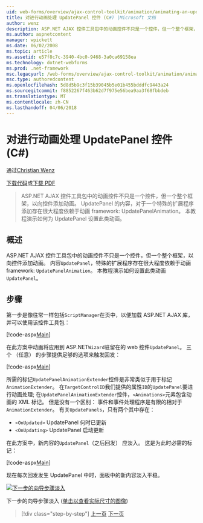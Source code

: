 ```yaml
---
uid: web-forms/overview/ajax-control-toolkit/animation/animating-an-updatepanel-control-cs
title: 对进行动画处理 UpdatePanel 控件 (C#) |Microsoft 文档
author: wenz
description: ASP.NET AJAX 控件工具包中的动画控件不只是一个控件，但一个整个框架，以向控件添加动画。 内容...
ms.author: aspnetcontent
manager: wpickett
ms.date: 06/02/2008
ms.topic: article
ms.assetid: e57f8c7c-3940-4bc0-9468-3a0ca69158ea
ms.technology: dotnet-webforms
ms.prod: .net-framework
msc.legacyurl: /web-forms/overview/ajax-control-toolkit/animation/animating-an-updatepanel-control-cs
msc.type: authoredcontent
ms.openlocfilehash: 5d8d5b9c3f15b39045b5e01b455bdddfc9443a24
ms.sourcegitcommit: f8852267f463b62d7f975e56bea9aa3f68fbbdeb
ms.translationtype: MT
ms.contentlocale: zh-CN
ms.lasthandoff: 04/06/2018
---
```

<a name="animating-an-updatepanel-control-c"></a>对进行动画处理 UpdatePanel 控件 (C#)
====================
通过[Christian Wenz](https://github.com/wenz)

[下载代码](http://download.microsoft.com/download/9/3/f/93f8daea-bebd-4821-833b-95205389c7d0/UpdatePanelAnimation1.cs.zip)或[下载 PDF](http://download.microsoft.com/download/b/6/a/b6ae89ee-df69-4c87-9bfb-ad1eb2b23373/updatepanelanimation1CS.pdf)

> ASP.NET AJAX 控件工具包中的动画控件不只是一个控件，但一个整个框架，以向控件添加动画。 UpdatePanel 的内容，对于一个特殊的扩展程序添加存在很大程度依赖于动画 framework: UpdatePanelAnimation。 本教程演示如何为 UpdatePanel 设置此类动画。


## <a name="overview"></a>概述

ASP.NET AJAX 控件工具包中的动画控件不只是一个控件，但一个整个框架，以向控件添加动画。 内容`UpdatePanel`，特殊的扩展程序存在很大程度依赖于动画 framework: `UpdatePanelAnimation`。 本教程演示如何设置此类动画`UpdatePanel`。

## <a name="steps"></a>步骤

第一步是像往常一样包括`ScriptManager`在页中，以便加载 ASP.NET AJAX 库，并可以使用该控件工具包：

[!code-aspx[Main](animating-an-updatepanel-control-cs/samples/sample1.aspx)]

在此方案中动画将应用到 ASP.NET`Wizard`驻留在的 web 控件`UpdatePanel`。 三个 （任意） 的步骤提供足够的选项来触发回发：

[!code-aspx[Main](animating-an-updatepanel-control-cs/samples/sample2.aspx)]

所需的标记`UpdatePanelAnimationExtender`控件是非常类似于用于标记`AnimationExtender`。 在`TargetControlID`我们提供的属性`ID`的`UpdatePanel`要进行动画处理; 在`UpdatePanelAnimationExtender`控件，`<Animations>`元素包含动画的 XML 标记。 但是没有一个区别： 事件和事件处理程序是有限的相对于`AnimationExtender`。 有关`UpdatePanels`，只有两个其中存在：

- `<OnUpdated>` UpdatePanel 何时已更新
- `<OnUpdating>` UpdatePanel 启动更新

在此方案中，新内容的`UpdatePanel`（之后回发） 应淡入。 这是为此时必需的标记：

[!code-aspx[Main](animating-an-updatepanel-control-cs/samples/sample3.aspx)]

现在每次回发发生 UpdatePanel 中时，面板中的新内容淡入平稳。


[![下一步的向导步骤淡入](animating-an-updatepanel-control-cs/_static/image2.png)](animating-an-updatepanel-control-cs/_static/image1.png)

下一步的向导步骤淡入 ([单击以查看实际尺寸的图像](animating-an-updatepanel-control-cs/_static/image3.png))

> [!div class="step-by-step"]
> [上一页](changing-an-animation-using-client-side-code-cs.md)
> [下一页](dynamically-controlling-updatepanel-animations-cs.md)
